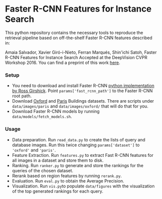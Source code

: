 # Faster R-CNN Features for Instance Search

This python repository contains the necessary tools to reproduce the retrieval pipeline based on off-the-shelf Faster R-CNN features described in:

Amaia Salvador, Xavier Giró-i-Nieto, Ferran Marqués, Shin'ichi Satoh, Faster R-CNN Features for Instance Search
Accepted at the DeepVision CVPR Workshop 2016. You can find a preprint of this work [here](http://arxiv.org/abs/1604.08893).

### Setup

- You need to download and install Faster R-CNN [python implementation by Ross Girshick](https://github.com/rbgirshick/py-faster-rcnn). Point ```params['fast_rcnn_path']``` to the Faster R-CNN root path.
- Download [Oxford](http://www.robots.ox.ac.uk/~vgg/data/oxbuildings/) and [Paris](http://www.robots.ox.ac.uk/~vgg/data/parisbuildings/) Buildings datasets. There are scripts under ```data/images/paris``` and ```data/images/oxford/``` that will do that for you.
- Download Faster R-CNN models by running ```data/models/fetch_models.sh```.

### Usage

- Data preparation. Run ```read_data.py``` to create the lists of query and database images. Run this twice changing ```params['dataset']``` to ```'oxford'``` and ```'paris'```.
- Feature Extraction. Run ```features.py``` to extract Fast R-CNN features for all images in a dataset and store them to disk.
- Ranking. Run ```ranker.py``` to generate and store the rankings for the queries of the chosen dataset.
- Rerank based on region features by running ```rerank.py```.
- Evaluation. Run ```eval.py``` to obtain the Average Precision.
- Visualization. Run ```vis.py```to populate ```data/figures``` with the visualization of the top generated rankings for each query.
